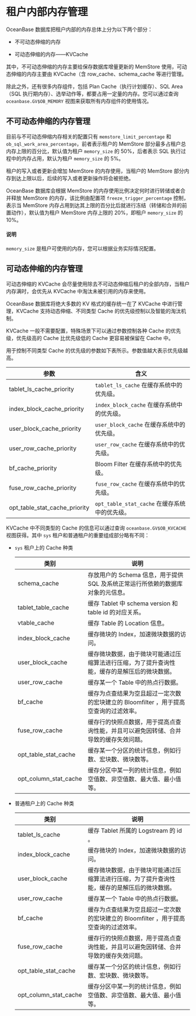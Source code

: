 # 租户内部内存管理

OceanBase 数据库把租户内部的内存总体上分为以下两个部分：

* 不可动态伸缩的内存

* 可动态伸缩的内存——KVCache

其中，不可动态伸缩的内存主要给保存数据库增量更新的 MemStore 使用，可动态伸缩的内存主要由 KVCache（含 row_cache、schema_cache 等进行管理。

除此之外，还有很多内存组件，包括 Plan Cache（执行计划缓存）、SQL Area（SQL 执行期内存）、选举动作等，都要占用一定量的内存。您可以通过查询 `oceanbase.GV$OB_MEMORY` 视图来获取所有内存组件的使用情况。

## 不可动态伸缩的内存管理

目前与不可动态伸缩内存相关的配置只有 `memstore_limit_percentage` 和 `ob_sql_work_area_percentage`，前者表示租户的 MemStore 部分最多占租户总内存上限的百分比，默认值为租户 `memory_size` 的 50%，后者表示 SQL 执行过程中的内存占用，默认为租户 `memory_size` 的 5%。

租户的写入或者更新会增加 MemStore 的内存使用，当租户的 MemStore 部分内存到达上限以后，后续的写入或者更新操作将会被拒绝。

OceanBase 数据库会根据 MemStore 的内存使用比例决定何时进行转储或者合并释放 MemStore 的内存，该比例由配置项 `freeze_trigger_percentage` 控制，表示当 MemStore 内存占用到达其上限的百分比后就进行冻结（转储和合并的前置动作），默认值为租户 MemStore 内存上限的 20%，即租户 `memory_size` 的 10%。

<main id="notice" type='explain'>
    <h4>说明</h4>
    <p><code>memory_size</code> 是租户可使用的内存，您可以根据业务实际情况配置。</p>
</main>

## 可动态伸缩的内存管理

可动态伸缩的 KVCache 会尽量使用除去不可动态伸缩后租户的全部内存，当租户内存满时，会优先从 KVCache 中淘汰未被引用的内存来使用。

OceanBase 数据库将绝大多数的 KV 格式的缓存统一在了 KVCache 中进行管理，KVCache 支持动态伸缩、不同类型 Cache 的优先级控制以及智能的淘汰机制。

KVCache 一般不需要配置，特殊场景下可以通过参数控制各种 Cache 的优先级，优先级高的 Cache 比优先级低的 Cache 更容易被保留在 Cache 中。

用于控制不同类型 Cache 的优先级的参数如下表所示。参数值越大表示优先级越高。

|                参数                |          含义          |
|----------------------------------|----------------------|
| tablet_ls_cache_priority         | `tablet_ls_cache` 在缓存系统中的优先级。|
| index_block_cache_priority       | `index_block_cache` 在缓存系统中的优先级。|
| user_block_cache_priority        | `user_block_cache` 在缓存系统中的优先级。     |
| user_row_cache_priority          | `user_row_cache` 在缓存系统中的优先级。   |
| bf_cache_priority                | Bloom Filter 在缓存系统中的优先级。 |
| fuse_row_cache_priority          | `fuse_row_cache` 在缓存系统中的优先级。     |
| opt_table_stat_cache_priority    | `opt_table_stat_cache` 在缓存系统中的优先级。|

KVCache 中不同类型的 Cache 的信息可以通过查询 `oceanbase.GV$OB_KVCACHE` 视图获得。其中 `sys` 租户和普通租户的重要组成部分略有不同：

* `sys` 租户上的 Cache 种类

  |           类别            |                            说明                             |
  |---------------------------|------------------------------------------------------------|
  | schema_cache              | 存放用户的 Schema 信息，用于提供 SQL 及系统正常运行所依赖的数据库对象的元信息。            |
  | tablet_table_cache        | 缓存 Tablet 中 schema version 和 table id 的对应关系。|
  | vtable_cache              | 缓存 Table 的 Location 信息。             |
  | index_block_cache         | 缓存微块的 Index，加速微块数据的访问。                                    |
  | user_block_cache          | 缓存微块数据，由于微块可能通过压缩算法进行压缩，为了提升查询性能，缓存的是解压后的微块数据。            |
  | user_row_cache            | 缓存某一个 Table 中的热点行数据。|
  | bf_cache                  | 缓存为点查结果为空且超过一定次数的宏块建立的 Bloomfilter ，用于提高空查询的过滤效率。|
  | fuse_row_cache            | 缓存行的快照点数据，用于提高点查询性能，并且可以避免因转储、合并导致的缓存失效问题。                |
  | opt_table_stat_cache      | 缓存某一个分区的统计信息，例如行数、宏块数、微块数等。                                                                      |
  | opt_column_stat_cache     | 缓存分区中某一列的统计信息，例如空值数、非空值数、最大值、最小值等。|

* 普通租户上的 Cache 种类

  |        类别         |                       说明                       |
  |--------------------|--------------------------------------------------|
  | tablet_ls_cache   | 缓存 Tablet 所属的 Logstream 的 id 。|
  | index_block_cache | 缓存微块的 Index，加速微块数据的访问。                         |
  | user_block_cache  | 缓存微块数据，由于微块可能通过压缩算法进行压缩，为了提升查询性能，缓存的是解压后的微块数据。 |
  | user_row_cache    | 缓存某一个 Table 中的热点行数据。|
  | bf_cache          | 缓存为点查结果为空且超过一定次数的宏块建立的 Bloomfilter ，用于提高空查询的过滤效率。|
  | fuse_row_cache    | 缓存行的快照点数据，用于提高点查询性能，并且可以避免因转储、合并导致的缓存失效问题。     |
  | opt_table_stat_cache| 缓存某一个分区的统计信息，例如行数、宏块数、微块数等。|
  | opt_column_stat_cache| 缓存分区中某一列的统计信息，例如空值数、非空值数、最大值、最小值等。|
